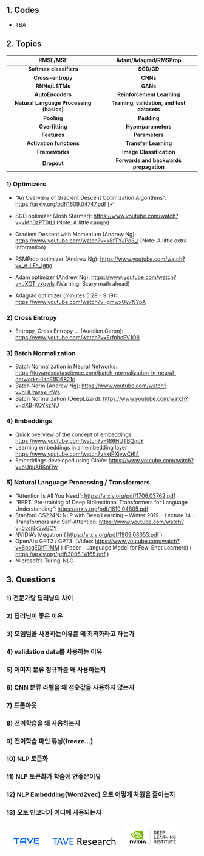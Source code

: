## 1. Codes

- TBA

## 2. Topics

| RMSE/MSE |  Adam/Adagrad/RMSProp  |
| :---: | :---: |
| **Softmax classifiers** |  **SGD/GD**  |
| **Cross-entropy** | **CNNs** |
| **RNNs/LSTMs** | **GANs** |
| **AutoEncoders** | **Reinforcement Learning** |
| **Natural Language Processing (basics)** | **Training, validation, and test datasets** |
| **Pooling** | **Padding** |
| **Overfitting** | **Hyperparameters** |
| **Features** | **Parameters** |
| **Activation functions** | **Transfer Learning** |
| **Frameworks** | **Image Classification** |
| **Dropout** | **Forwards and backwards propagation** |

### 1) Optimizers

- “An Overview of Gradient Descent Optimization Algorithms”: https://arxiv.org/pdf/1609.04747.pdf [✔]

- SGD optimizer (Josh Starmer): https://www.youtube.com/watch?v=vMh0zPT0tLI (Note: A little campy)

- Gradient Descent with Momentum (Andrew Ng): https://www.youtube.com/watch?v=k8fTYJPd3_I (Note: A little extra information)

- RSMProp optimizer (Andrew Ng): https://www.youtube.com/watch?v=_e-LFe_igno

- Adam optimizer (Andrew Ng): https://www.youtube.com/watch?v=JXQT_vxqwIs (Warning: Scary math ahead)

- Adagrad optimizer (minutes 5:29 - 9:19): https://www.youtube.com/watch?v=gmwxUy7NYpA

### 2) Cross Entropy

- Entropy, Cross Entropy … (Aurelien Geron): https://www.youtube.com/watch?v=ErfnhcEV1O8

### 3) Batch Normalization

- Batch Normalization in Neural Networks: https://towardsdatascience.com/batch-normalization-in-neural-networks-1ac91516821c
- Batch Norm (Andrew Ng): https://www.youtube.com/watch?v=nUUqwaxLnWs
- Batch Normalization (DeepLizard): https://www.youtube.com/watch?v=dXB-KQYkzNU

### 4) Embeddings

- Quick overview of the concept of embeddings: https://www.youtube.com/watch?v=186HUTBQnpY
- Learning embeddings in an embedding layer: https://www.youtube.com/watch?v=xtPXjvwCt64
- Embeddings developed using GloVe: https://www.youtube.com/watch?v=oUpuABKoElw

### 5) Natural Language Processing / Transformers

- “Attention Is All You Need”: https://arxiv.org/pdf/1706.03762.pdf
- “BERT: Pre-training of Deep Bidirectional Transformers for Language Understanding”: https://arxiv.org/pdf/1810.04805.pdf
- Stanford CS224N: NLP with Deep Learning – Winter 2019 – Lecture 14 – Transformers and Self-Attention: https://www.youtube.com/watch?v=5vcj8kSwBCY
-  NVIDIA’s Megatron ( https://arxiv.org/pdf/1909.08053.pdf )
- OpenAI’s GPT2 / GPT3: (Video: https://www.youtube.com/watch?v=8psgEDhT1MM ) (Paper - Language Model for Few-Shot Learners)
( https://arxiv.org/pdf/2005.14165.pdf )
- Microsoft’s Turing-NLG

## 3. Questions

### 1) 전문가랑 딥러닝의 차이
### 2) 딥러닝이 좋은 이유
### 3) 모멤텀을 사용하는이유를 왜 최적화라고 하는가
### 4) validation data를 사용하는 이유
### 5) 이미지 분류 정규화를 왜 사용하는지
### 6) CNN 분류 라벨을 왜 정숫값을 사용하지 않는지
### 7) 드롭아웃
### 8) 전이학습을 왜 사용하는지
### 9) 전이학습 파인 튜닝(freeze...)
### 10) NLP 토큰화
### 11) NLP 토큰화가 학습에 안좋은이유
### 12) NLP Embedding(Word2vec) 으로 어떻게 차원을 줄이는지
### 13) 오토 인코더가 어디에 사용되는지

[<img src = "./imgs/logo_tave.png" width="20%">](https://tavewave.github.io/)  [<img src = "./imgs/logo_tave_research.png" width="40%">](https://taveresearch.github.io/) [<img src = "./imgs/nvidia.png" width="30%">](https://www.nvidia.com/en-us/)  
